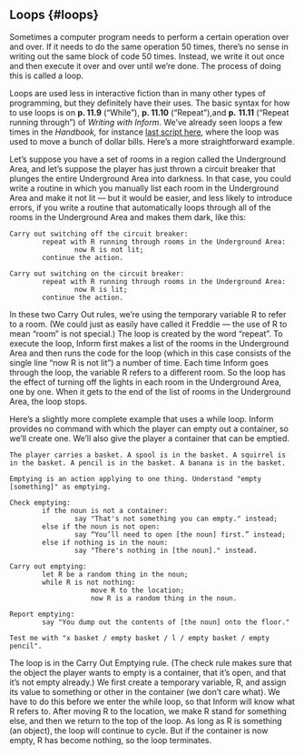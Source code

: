 ## Loops {#loops}

Sometimes a computer program needs to perform a certain operation over and over. If it needs to do the same operation 50 times, there’s no sense in writing out the same block of code 50 times. Instead, we write it out once and then execute it over and over until we’re done. The process of doing this is called a loop.

Loops are used less in interactive fiction than in many other types of programming, but they definitely have their uses. The basic syntax for how to use loops is on **p. 11.9** (“While”), **p. 11.10** (“Repeat”),and **p.** **11.11** (“Repeat running through”) of _Writing with Inform_. We’ve already seen loops a few times in the _Handbook,_ for instance [last script here](../chapter_9_phrasing_&_punctuation/values.md#values), where the loop was used to move a bunch of dollar bills. Here’s a more straightforward example.

Let’s suppose you have a set of rooms in a region called the Underground Area, and let’s suppose the player has just thrown a circuit breaker that plunges the entire Underground Area into darkness. In that case, you could write a routine in which you manually list each room in the Underground Area and make it not lit — but it would be easier, and less likely to introduce errors, if you write a routine that automatically loops through all of the rooms in the Underground Area and makes them dark, like this:

```inform7
Carry out switching off the circuit breaker:
        repeat with R running through rooms in the Underground Area:
                now R is not lit;
        continue the action.

Carry out switching on the circuit breaker:
        repeat with R running through rooms in the Underground Area:
                now R is lit;
        continue the action.
```

In these two Carry Out rules, we’re using the temporary variable R to refer to a room. (We could just as easily have called it Freddie — the use of R to mean “room” is not special.) The loop is created by the word “repeat”. To execute the loop, Inform first makes a list of the rooms in the Underground Area and then runs the code for the loop (which in this case consists of the single line “now R is not lit”) a number of time. Each time Inform goes through the loop, the variable R refers to a different room. So the loop has the effect of turning off the lights in each room in the Underground Area, one by one. When it gets to the end of the list of rooms in the Underground Area, the loop stops.

Here’s a slightly more complete example that uses a while loop. Inform provides no command with which the player can empty out a container, so we’ll create one. We’ll also give the player a container that can be emptied.

```inform7
The player carries a basket. A spool is in the basket. A squirrel is in the basket. A pencil is in the basket. A banana is in the basket.

Emptying is an action applying to one thing. Understand "empty [something]" as emptying.

Check emptying:
        if the noun is not a container:
              	say "That's not something you can empty." instead;
        else if the noun is not open:
              	say “You’ll need to open [the noun] first.” instead;
        else if nothing is in the noun:
              	say "There's nothing in [the noun]." instead.

Carry out emptying:
      	let R be a random thing in the noun;
      	while R is not nothing:
            		move R to the location;
            		now R is a random thing in the noun.

Report emptying:
        say "You dump out the contents of [the noun] onto the floor."

Test me with "x basket / empty basket / l / empty basket / empty pencil".
```

The loop is in the Carry Out Emptying rule. (The check rule makes sure that the object the player wants to empty is a container, that it’s open, and that it’s not empty already.) We first create a temporary variable, R, and assign its value to something or other in the container (we don’t care what). We have to do this before we enter the while loop, so that Inform will know what R refers to. After moving R to the location, we make R stand for something else, and then we return to the top of the loop. As long as R is something (an object), the loop will continue to cycle. But if the container is now empty, R has become nothing, so the loop terminates.
